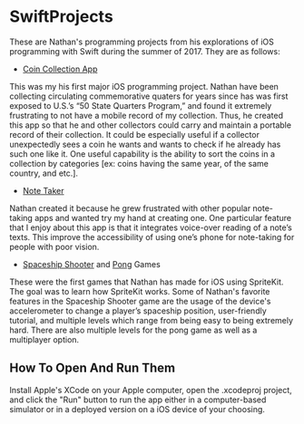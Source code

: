 # SwiftProjects
These are Nathan's programming projects from his explorations of iOS programming with Swift during the summer of 2017. They are as follows:

- [Coin Collection App](https://github.com/secnate/SwiftProjects/tree/main/CoinCollection)

This was my his first major iOS programming project. Nathan have been collecting circulating commemorative quaters for years since has was first exposed to U.S.’s “50 State Quarters Program,” and found it extremely frustrating to not have a mobile record of my collection. Thus, he created this app so that he and other collectors could carry and maintain a portable record of their collection. It could be especially useful if a collector unexpectedly sees a coin he wants and wants to check if he already has such one like it. One useful capability is the ability to sort the coins in a collection by categories [ex: coins having the same year, of the same country, and etc.].

- [Note Taker](https://github.com/secnate/SwiftProjects/tree/main/Note%20Taker)

Nathan created it because he grew frustrated with other popular note-taking apps and wanted try my hand at creating one. One particular feature that I enjoy about this app is that it integrates voice-over reading of a note’s texts. This improve the accessibility of using one’s phone for note-taking for people with poor vision.

- [Spaceship Shooter](https://github.com/secnate/SwiftProjects/tree/main/SpaceshipGame) and [Pong](https://github.com/secnate/SwiftProjects/tree/main/Pong) Games

These were the first games that Nathan has made for iOS using SpriteKit. The goal was to learn how SpriteKit works. Some of Nathan's favorite features in the Spaceship Shooter game are the usage of the device's accelerometer to change a player’s spaceship position, user-friendly tutorial, and multiple levels which range from being easy to being extremely hard. There are also multiple levels for the pong game as well as a multiplayer option.

## How To Open And Run Them
Install Apple's XCode on your Apple computer, open the .xcodeproj project, and click the "Run" button to run the app either in a computer-based simulator or in a deployed version on a iOS device of your choosing.